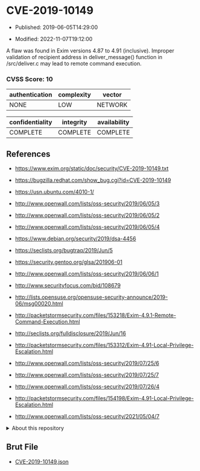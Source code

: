 # CVE-2019-10149

- Published: 2019-06-05T14:29:00

- Modified: 2022-11-07T19:12:00

A flaw was found in Exim versions 4.87 to 4.91 (inclusive). Improper validation of recipient address in deliver_message() function in /src/deliver.c may lead to remote command execution.

### CVSS Score: **10**

| authentication | complexity | vector |
| --- | --- | --- |
| NONE | LOW | NETWORK |

| confidentiality | integrity | availability |
| --- | --- | --- |
| COMPLETE | COMPLETE | COMPLETE |

## References

* https://www.exim.org/static/doc/security/CVE-2019-10149.txt

* https://bugzilla.redhat.com/show_bug.cgi?id=CVE-2019-10149

* https://usn.ubuntu.com/4010-1/

* http://www.openwall.com/lists/oss-security/2019/06/05/3

* http://www.openwall.com/lists/oss-security/2019/06/05/2

* http://www.openwall.com/lists/oss-security/2019/06/05/4

* https://www.debian.org/security/2019/dsa-4456

* https://seclists.org/bugtraq/2019/Jun/5

* https://security.gentoo.org/glsa/201906-01

* http://www.openwall.com/lists/oss-security/2019/06/06/1

* http://www.securityfocus.com/bid/108679

* http://lists.opensuse.org/opensuse-security-announce/2019-06/msg00020.html

* http://packetstormsecurity.com/files/153218/Exim-4.9.1-Remote-Command-Execution.html

* http://seclists.org/fulldisclosure/2019/Jun/16

* http://packetstormsecurity.com/files/153312/Exim-4.91-Local-Privilege-Escalation.html

* http://www.openwall.com/lists/oss-security/2019/07/25/6

* http://www.openwall.com/lists/oss-security/2019/07/25/7

* http://www.openwall.com/lists/oss-security/2019/07/26/4

* http://packetstormsecurity.com/files/154198/Exim-4.91-Local-Privilege-Escalation.html

* http://www.openwall.com/lists/oss-security/2021/05/04/7

<details>
<summary>About this repository</summary> 

  This repository is part of the project [Live Hack CVE](https://github.com/Live-Hack-CVE). Main website can be found [www.live-hack.org](https://www.live-hack.org) 
  
  Made by [Sn0wAlice](https://github.com/Sn0wAlice) for the people that care about security and need to have a feed of the latest CVEs. Hope you enjoy it, don't forget to star the repo and follow me on [Twitter](https://twitter.com/Sn0wAlice) and [Github](https://github.com/Sn0wAlice). And that is my [personnal website](https://www.alice-snow.me/)

  - [Home Page](https://github.com/Live-Hack-CVE)
  - [Framework](https://github.com/Live-Hack-CVE/cve-framework)
  - [CVE database](https://github.com/Live-Hack-CVE/full_database)
  - [Changelog](https://github.com/Live-Hack-CVE/Changelog)
</details>

## Brut File

* [CVE-2019-10149.json](https://raw.githubusercontent.com/Live-Hack-CVE/full_database/main/cves/2019/CVE-2019-10149.json)

